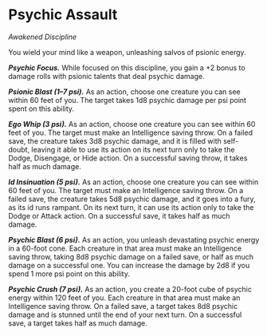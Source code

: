 # Psychic Assault
*Awakened Discipline*

You wield your mind like a weapon, unleashing salvos of psionic energy.

***Psychic Focus.*** While focused on this discipline, you gain a +2 bonus to damage rolls with psionic talents that deal psychic damage.

***Psionic Blast (1–7 psi).*** As an action, choose one creature you can see within 60 feet of you. The target takes 1d8 psychic damage per psi point spent on this ability.

***Ego Whip (3 psi).*** As an action, choose one creature you can see within 60 feet of you. The target must make an Intelligence saving throw. On a failed save, the creature takes 3d8 psychic damage, and it is filled with self-doubt, leaving it able to use its action on its next turn only to take the Dodge, Disengage, or Hide action. On a successful saving throw, it takes half as much damage.

***Id Insinuation (5 psi).*** As an action, choose one creature you can see within 60 feet of you. The target must make an Intelligence saving throw. On a failed save, the creature takes 5d8 psychic damage, and it goes into a fury, as its id runs rampant. On its next turn, it can use its action only to take the Dodge or Attack action. On a successful save, it takes half as much damage.

***Psychic Blast (6 psi).*** As an action, you unleash devastating psychic energy in a 60-foot cone. Each creature in that area must make an Intelligence saving throw, taking 8d8 psychic damage on a failed save, or half as much damage on a successful one. You can increase the damage by 2d8 if you spend 1 more psi point on this ability.

***Psychic Crush (7 psi).*** As an action, you create a 20-foot cube of psychic energy within 120 feet of you. Each creature in that area must make an Intelligence saving throw. On a failed save, a target takes 8d8 psychic damage and is stunned until the end of your next turn. On a successful save, a target takes half as much damage.